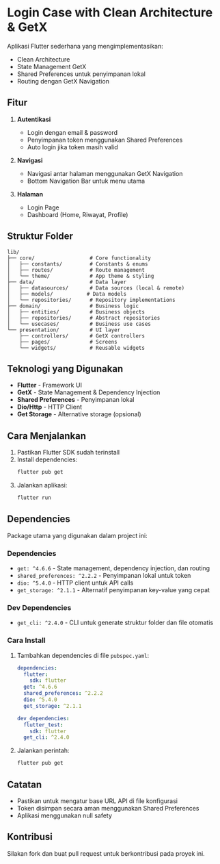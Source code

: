 # Login Case with Clean Architecture & GetX

Aplikasi Flutter sederhana yang mengimplementasikan:
- Clean Architecture
- State Management GetX
- Shared Preferences untuk penyimpanan lokal
- Routing dengan GetX Navigation

## Fitur

1. **Autentikasi**
   - Login dengan email & password
   - Penyimpanan token menggunakan Shared Preferences
   - Auto login jika token masih valid

2. **Navigasi**
   - Navigasi antar halaman menggunakan GetX Navigation
   - Bottom Navigation Bar untuk menu utama

3. **Halaman**
   - Login Page
   - Dashboard (Home, Riwayat, Profile)

## Struktur Folder

```
lib/
├── core/                  # Core functionality
│   ├── constants/         # Constants & enums
│   ├── routes/            # Route management
│   └── theme/             # App theme & styling
├── data/                  # Data layer
│   ├── datasources/       # Data sources (local & remote)
│   ├── models/           # Data models
│   └── repositories/      # Repository implementations
├── domain/                # Business logic
│   ├── entities/          # Business objects
│   ├── repositories/      # Abstract repositories
│   └── usecases/          # Business use cases
└── presentation/          # UI layer
    ├── controllers/       # GetX controllers
    ├── pages/             # Screens
    └── widgets/           # Reusable widgets
```

## Teknologi yang Digunakan

- **Flutter** - Framework UI
- **GetX** - State Management & Dependency Injection
- **Shared Preferences** - Penyimpanan lokal
- **Dio/Http** - HTTP Client
- **Get Storage** - Alternative storage (opsional)

## Cara Menjalankan

1. Pastikan Flutter SDK sudah terinstall
2. Install dependencies:
   ```bash
   flutter pub get
   ```
3. Jalankan aplikasi:
   ```bash
   flutter run
   ```

## Dependencies

Package utama yang digunakan dalam project ini:

### Dependencies
- `get: ^4.6.6` - State management, dependency injection, dan routing
- `shared_preferences: ^2.2.2` - Penyimpanan lokal untuk token
- `dio: ^5.4.0` - HTTP client untuk API calls
- `get_storage: ^2.1.1` - Alternatif penyimpanan key-value yang cepat

### Dev Dependencies
- `get_cli: ^2.4.0` - CLI untuk generate struktur folder dan file otomatis

### Cara Install
1. Tambahkan dependencies di file `pubspec.yaml`:
   ```yaml
   dependencies:
     flutter:
       sdk: flutter
     get: ^4.6.6
     shared_preferences: ^2.2.2
     dio: ^5.4.0
     get_storage: ^2.1.1

   dev_dependencies:
     flutter_test:
       sdk: flutter
     get_cli: ^2.4.0
   ```

2. Jalankan perintah:
   ```bash
   flutter pub get
   ```

## Catatan

- Pastikan untuk mengatur base URL API di file konfigurasi
- Token disimpan secara aman menggunakan Shared Preferences
- Aplikasi menggunakan null safety

## Kontribusi

Silakan fork dan buat pull request untuk berkontribusi pada proyek ini.
